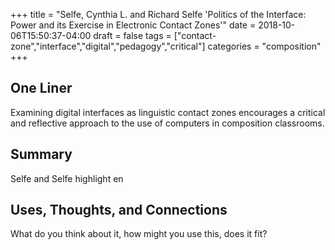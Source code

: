 +++
title = "Selfe, Cynthia L. and Richard Selfe 'Politics of the Interface: Power and its Exercise in Electronic Contact Zones'"
date = 2018-10-06T15:50:37-04:00
draft = false
tags = ["contact-zone","interface","digital","pedagogy","critical"]
categories = "composition"
+++
## One Liner
Examining digital interfaces as linguistic contact zones encourages a critical and reflective approach to the use of computers in composition classrooms.

## Summary
Selfe and Selfe highlight en

## Uses, Thoughts, and Connections
What do you think about it, how might you use this, does it fit?

